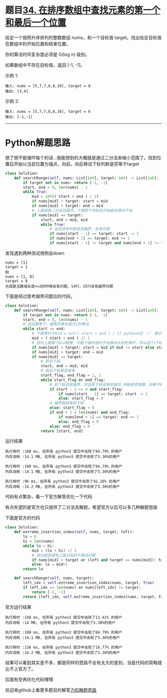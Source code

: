 # 题目[34. 在排序数组中查找元素的第一个和最后一个位置](https://leetcode-cn.com/problems/find-first-and-last-position-of-element-in-sorted-array/)

给定一个按照升序排列的整数数组 nums，和一个目标值 target。找出给定目标值在数组中的开始位置和结束位置。

你的算法时间复杂度必须是 O(log n) 级别。

如果数组中不存在目标值，返回 [-1, -1]。

示例 1:

```
输入: nums = [5,7,7,8,8,10], target = 8
输出: [3,4]
```

示例 2:

```
输入: nums = [5,7,7,8,8,10], target = 6
输出: [-1,-1]
```



*****

# Python解题思路

想了想不能循环每个的话...我能想到的大概就是通过二分法来缩小范围了。找到位置后开始以当前位置为锚点，向前，向后移动下标判断是否等于target

```python
class Solution:
    def searchRange(self, nums: List[int], target: int) -> List[int]:
        if target not in nums: return [-1, -1]
        start, end = 0, len(nums) - 1
        while True:
            mid = int(( start + end ) / 2)
            if nums[mid] < target: start = mid
            if nums[mid] > target: end = mid
            # 上面就是二分法找锚点，下面那个找到后开始前后移动下标
            if nums[mid] == target:
                start, end = mid, mid
                while True:
                    # 这边没有判断是否越界，会有问题
                    if nums[start - 1] == target: start -= 1
                    if nums[end + 1] == target: end += 1
                    if nums[start - 1] != target and nums[end + 1] != target: return [start, end]
```

发现遇到两种测试用例会down

```
nums = [1]
target = 1
和
nums = [1, 8]
target = 8
也就是当数组长度<=2的时候会有问题，14行，15行会有越界问题
```

下面是经过思考越界问题后的代码，

```python
class Solution:
    def searchRange(self, nums: List[int], target: int) -> List[int]:
        if target not in nums: return [-1, -1]
        start, end = 0, len(nums) - 1
        # 这边要等于，避免列表长度为1的情况
        while start <= end:
            # 下面等价于mid = int(( start + end ) / 2) python3后 `/` 表示浮点数除法 `//` 表示整数除法
            mid = ( start + end ) // 2
            # 因为上面那个mid取整，可能下面的语句不会移动出现死循环，所以加个if判断
            if nums[mid] < target: start = mid if mid != start else start + 1
            if nums[mid] > target: end = mid
            if nums[mid] == target:
                # 前后下标
                start, end = mid, mid
                # 前后下标是否结束
                start_flag, end_flag = 1, 1
                while start_flag or end_flag:
                    # 前下标没有越界，并且前下标没有结束时,判断是否相等，如果不相等前下标结束
                    if start - 1 >= 0 and start_flag:
                        if nums[start - 1] == target: start -= 1
                        else: start_flag = 0
                    # 越界就结束前下标
                    else: start_flag = 0
                    if end + 1 < len(nums) and end_flag:
                        if nums[end + 1] == target: end += 1
                        else: end_flag = 0
                    else: end_flag = 0
                return [start, end]
```

运行结果

```
执行用时 :100 ms, 在所有 python3 提交中击败了84.79% 的用户
内存消耗 :14.1 MB, 在所有 python3 提交中击败了5.30%的用户

执行用时 :100 ms, 在所有 python3 提交中击败了84.79% 的用户
内存消耗 :14.1 MB, 在所有 python3 提交中击败了5.30%的用户

执行用时 :96 ms, 在所有 python3 提交中击败了92.26% 的用户
内存消耗 :14.2 MB, 在所有 python3 提交中击败了5.30%的用户
```

代码有点繁杂，看一下官方解答优化一下代码

有点失望的是官方也只提供了二分法去解题，希望官方以后可以多几种解题思路

下面是官方的代码

```python
class Solution:
    def extreme_insertion_index(self, nums, target, left):
        lo = 0
        hi = len(nums)
        while lo < hi:
            mid = (lo + hi) // 2
            # 这边就是避免上面出现的不移动问题
            if nums[mid] > target or (left and target == nums[mid]): hi = mid
            else: lo = mid+1
        return lo

    def searchRange(self, nums, target):
        left_idx = self.extreme_insertion_index(nums, target, True)
        if left_idx == len(nums) or nums[left_idx] != target:
            return [-1, -1]
        return [left_idx, self.extreme_insertion_index(nums, target, False)-1]
```

官方运行结果

```
执行用时 :148 ms, 在所有 python3 提交中击败了11.41% 的用户
内存消耗 :14 MB, 在所有 python3 提交中击败了5.30%的用户

执行用时 :100 ms, 在所有 python3 提交中击败了84.79% 的用户
内存消耗 :14.1 MB, 在所有 python3 提交中击败了5.30%的用户

执行用时 :136 ms, 在所有 python3 提交中击败了16.77% 的用户
内存消耗 :14.2 MB, 在所有 python3 提交中击败了5.30%的用户
```

结果可以看到其实差不多，都是同样的思路不会有太大的差别，当是代码的简略就比不上官方了。

后面有空再优化代码嘿嘿

欢迎来github上看更多题目的解答[力扣解题思路](https://github.com/WRAllen/LeetCode)
